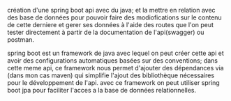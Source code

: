 création d'une spring boot api avec du java; et la mettre en relation avec des base  de données pour pouvoir faire des modiofications sur le contenu de cette derniere  et gerer ses données à l'aide des routes que l'on peut tester directement à partir de la documentation de l'api(swagger) ou postman.


spring boot est un framework de java avec lequel on peut créer cette api et avoir des configurations automatiques basées sur des conventions; dans cette meme api, ce framework nous permet d'ajouter des dépendances via (dans mon cas maven) qui simplifie l'ajout des bibliothèque nécessaires pour le développement de l'api.  avec ce framework on peut utiliser spring boot jpa pour faciliter l'acces a la base de données relationnelles.



